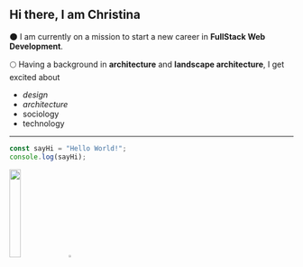 ## Hi there, I am Christina

:new_moon: I am currently on a mission to start a new career in **FullStack Web Development**.

:full_moon: Having a background in **architecture** and **landscape architecture**, I get excited about
- _design_          
- _architecture_    
- sociology         
- technology        

---
```javascript
const sayHi = "Hello World!";
console.log(sayHi);
```
<img src="https://media.giphy.com/media/JpCXB894hA1rgd94u9/giphy.gif" width=20% height=20%>



<img src="https://cdn-icons-png.flaticon.com/512/174/174857.png" width=2% height=2%>
     
